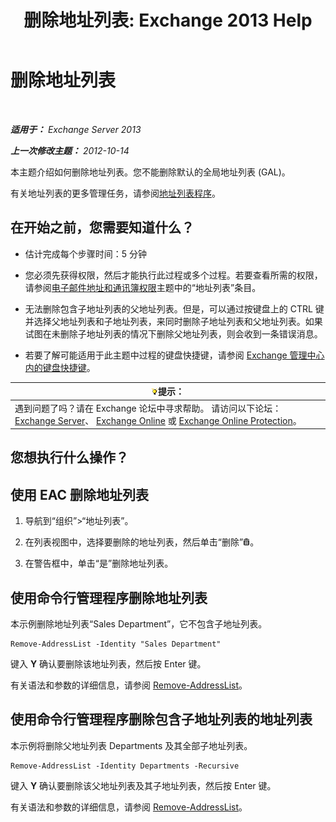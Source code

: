 ﻿---
title: '删除地址列表: Exchange 2013 Help'
TOCTitle: 删除地址列表
ms:assetid: 39a313f3-41d4-4c8f-af67-df2316f3687f
ms:mtpsurl: https://technet.microsoft.com/zh-cn/library/Aa997294(v=EXCHG.150)
ms:contentKeyID: 50490329
ms.date: 01/11/2018
mtps_version: v=EXCHG.150
ms.translationtype: HT
---

# 删除地址列表

 

_**适用于：** Exchange Server 2013_

_**上一次修改主题：** 2012-10-14_

本主题介绍如何删除地址列表。您不能删除默认的全局地址列表 (GAL)。

有关地址列表的更多管理任务，请参阅[地址列表程序](address-list-procedures-exchange-2013-help.md)。

## 在开始之前，您需要知道什么？

  - 估计完成每个步骤时间：5 分钟

  - 您必须先获得权限，然后才能执行此过程或多个过程。若要查看所需的权限，请参阅[电子邮件地址和通讯簿权限](email-address-and-address-book-permissions-exchange-2013-help.md)主题中的“地址列表”条目。

  - 无法删除包含子地址列表的父地址列表。但是，可以通过按键盘上的 CTRL 键并选择父地址列表和子地址列表，来同时删除子地址列表和父地址列表。如果试图在未删除子地址列表的情况下删除父地址列表，则会收到一条错误消息。

  - 若要了解可能适用于此主题中过程的键盘快捷键，请参阅 [Exchange 管理中心内的键盘快捷键](keyboard-shortcuts-in-the-exchange-admin-center-exchange-online-protection-help.md)。

<table>
<thead>
<tr class="header">
<th><img src="images/Bb124558.tip(EXCHG.150).gif" title="提示" alt="提示" />提示：</th>
</tr>
</thead>
<tbody>
<tr class="odd">
<td>遇到问题了吗？请在 Exchange 论坛中寻求帮助。 请访问以下论坛：<a href="https://go.microsoft.com/fwlink/p/?linkid=60612">Exchange Server</a>、 <a href="https://go.microsoft.com/fwlink/p/?linkid=267542">Exchange Online</a> 或 <a href="https://go.microsoft.com/fwlink/p/?linkid=285351">Exchange Online Protection</a>。</td>
</tr>
</tbody>
</table>


## 您想执行什么操作？

## 使用 EAC 删除地址列表

1.  导航到“组织”\>“地址列表”。

2.  在列表视图中，选择要删除的地址列表，然后单击“删除”![删除图标](images/JJ657511.14f639f6-61e8-4418-bbfb-0db14de9d2f5(EXCHG.150).gif "删除图标")。

3.  在警告框中，单击“是”删除地址列表。

## 使用命令行管理程序删除地址列表

本示例删除地址列表“Sales Department”，它不包含子地址列表。

    Remove-AddressList -Identity "Sales Department"

键入 **Y** 确认要删除该地址列表，然后按 Enter 键。

有关语法和参数的详细信息，请参阅 [Remove-AddressList](https://technet.microsoft.com/zh-cn/library/bb124342\(v=exchg.150\))。

## 使用命令行管理程序删除包含子地址列表的地址列表

本示例将删除父地址列表 Departments 及其全部子地址列表。

    Remove-AddressList -Identity Departments -Recursive

键入 **Y** 确认要删除该父地址列表及其子地址列表，然后按 Enter 键。

有关语法和参数的详细信息，请参阅 [Remove-AddressList](https://technet.microsoft.com/zh-cn/library/bb124342\(v=exchg.150\))。

